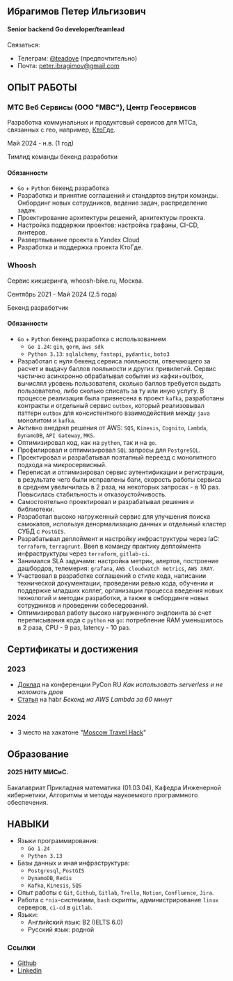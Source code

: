 ## Ибрагимов Петер Ильгизович
#### Senior backend Go developer/teamlead
Связаться:
- Телеграм: [@teadove](https://t.me/teadove) (предпочтительно)
- Почта: [peter.ibragimov@gmail.com](mailto:peter.ibragimov@gmail.com)

## ОПЫТ РАБОТЫ

### МТС Веб Сервисы (ООО "МВС"), Центр Геосервисов
Разработка коммунальных и продуктовый сервисов для МТСа, связанных с гео, например, [КтоГде](https://media.mts.ru/technologies/205849-mts-kto-gde).

Май 2024 - н.в. (1 год)

Тимлид команды бекенд разработки

#### Обязанности
- `Go` + `Python` бекенд разработка
- Разработка и принятие соглашений и стандартов внутри команды. Онбординг новых сотрудников, ведение задач, распределение задач. 
- Проектирование архитектуры решений, архитектуры проекта.
- Настройка поддержки проектов: настройка графаны, CI-CD, линтеров. 
- Развертвывание проекта в Yandex Cloud
- Разработка и поддержка проекта КтоГде. 


### Whoosh
Сервис кикшеринга, whoosh-bike.ru, Москва.

Сентябрь 2021 - Май 2024 (2.5 года)

Бекенд разработчик

#### Обязанности
- `Go` + `Python` бекенд разработка с использованием
	- `Go 1.24`: `gin`, `gorm`, `aws sdk`
	- `Python 3.13`: `sqlalchemy`, `fastapi`, `pydantic`, `boto3`
- Разработал с нуля бекенд сервиса лояльности, отвечающего за расчет и выдачу баллов лояльности и других привилегий. Сервис частично асинхронно обрабатывал события из кафки+outbox, вычислял уровень пользователя, сколько баллов требуется выдать пользователю, либо сколько списать за ту или иную услугу. В процессе реализация была привнесена в проект `kafka`, разработаны контракты и отдельный сервис `outbox`, который реализовывал паттерн `outbox` для консистентного взаимодействия между `java` монолитом и `kafka`. 
- Активно внедрял решения от AWS: `SQS`, `Kinesis`, `Cognito`, `Lambda`, `DynamoDB`, `API Gateway`, `MKS`.
- Оптимизировал код, как на `python`, так и на `go`. 
- Профилировал и оптимизировал `SQL` запросы для `PostgreSQL`. 
- Проектировал и разрабатывал поэтапный переезд с монолитного подхода на микросервисный. 
- Переписал и отпимизировал сервис аутентификации и регистрации, в результате чего были исправлены баги, скорость работы сервиса в среднем увеличилась в 2 раза, на некоторых запросах - в 10 раз. Повысилась стабильность и отказоустойчивость. 
- Самостоятельно проектировал и разрабатывал решения и библиотеки.
- Разработал высоко нагруженный сервис для улучшения поиска самокатов, используя денормализацию данных и отдельный кластер СУБД с `PostGIS`.
- Разрабатывал деплоймент и настройку инфраструктуры через  IaC: `terraform`, `terragrunt`. Ввел в команду практику деплоймента инфраструктуры через  `terraform`, `gitlab-ci`.
- Занимался  SLA  задачами: настройка метрик, алертов, построение дашбордов, телемерия: `grafana`, `AWS cloudwatch metrics`, `AWS XRAY`.
- Участвовал в разработке соглашений о стиле кода, написании технической документации, проведении ревью кода, обучении и поддержке младших коллег, организации процесса введения новых технологий и методик разработки, а также в онбординге новых сотрудников и проведении собеседований.
- Оптимизировал работу высоко нагруженного эндпоинта за счет переписывания кода с `python` на `go`: потребление RAM уменьшилось в 2 раза, CPU - 9 раз,  latency - 10 раз.

## Сертификаты и достижения

### 2023
- [Доклад](https://www.youtube.com/watch?v=cSZrWpyNlfI) на конференции PyCon RU _Как использовать serverless и не наломать дров_
- [Статья](https://habr.com/ru/companies/whoosh/articles/728926/) на habr _Бекенд на AWS Lambda за 60 минут_

### 2024
- 3 место на хакатоне "[Moscow Travel Hack](https://business.russpass.ru/content-page/e-com)"

## Образование

#### 2025 НИТУ МИСиС.
Бакалавриат Прикладная математика (01.03.04), Кафедра Инженерной кибернетики, Алгоритмы и методы наукоемкого программного обеспечения.

## НАВЫКИ
- Языки программирования:
	- `Go 1.24`
	- `Python 3.13`
- Базы данных и иная инфраструктура:
	- `Postgresql`, `PostGIS`
	- `DynamoDB`, `Redis`
	- `Kafka`, `Kinesis`, `SQS`
- Опыт работы с `Git`, `Github`, `Gitlab`, `Trello`, `Notion`, `Confluence`, `Jira`.
- Работа с `*nix`-системами, `bash` скрипты, администрирование `linux` серверов, `ci-cd` в `gitlab`.
- Языки: 
	- Английский язык: B2 (IELTS 6.0)
	- Русский язык: родной

### Ссылки
- [Github](https://github.com/TeaDove/)
- [Linkedin](https://www.linkedin.com/in/peter-ibragimov-7907871b7/)
